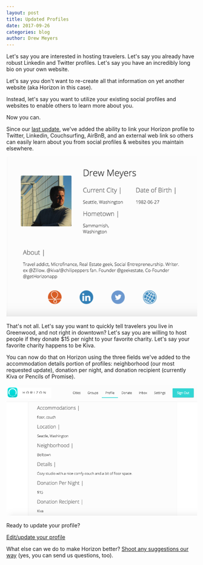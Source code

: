 ```yaml
---
layout: post
title: Updated Profiles
date: 2017-09-26
categories: blog
author: Drew Meyers
---
```

Let's say you are interested in hosting travelers. Let's say you already have robust Linkedin and Twitter profiles. Let's say you have an incredibly long bio on your own website. 

Let's say you don't want to re-create all that information on yet another website (aka Horizon in this case). 

Instead, let's say you want to utilize your existing social profiles and websites to enable others to learn more about you.

Now you can.

Since our [last update](http://www.horizonapp.co/blog/whats-new-web-version/), we've added the ability to link your Horizon profile to Twitter, Linkedin, Couchsurfing, AirBnB, and an external web link so others can easily learn about you from social profiles & websites you maintain elsewhere.

<p align="center"><img src="/assets/horizon-new-profile.png"></p>

That's not all. Let's say you want to quickly tell travelers you live in Greenwood, and not right in downtown? Let's say you are willing to host people if they donate $15 per night to your favorite charity. Let's say your favorite charity happens to be Kiva.

You can now do that on Horizon using the three fields we've added to the accommodation details portion of profiles: neighborhood (our most requested update), donation per night, and donation recipient (currently Kiva or Pencils of Promise).

<p align="center"><img src="/assets/horizon-accommodation-details-profile.png"></p>

Ready to update your profile? 

<a href="https://api.horizonapp.co/profile/edit" class="btn btn--full">Edit/update your profile</a>

What else can we do to make Horizon better? [Shoot any suggestions our way](mailto:support@horizonapp.co) (yes, you can send us questions, too).